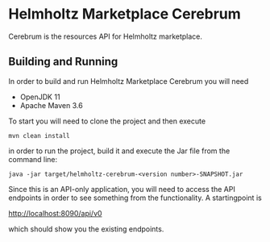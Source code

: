 # Helmholtz Marketplace Cerebrum

Cerebrum is the resources API for Helmholtz marketplace.

## Building and Running

In order to build and run Helmholtz Marketplace Cerebrum you will need
* OpenJDK 11
* Apache Maven 3.6

To start you will need to clone the project and then execute
```
mvn clean install
```

in order to run the project, build it and execute the Jar file from the command line:
```
java -jar target/helmholtz-cerebrum-<version number>-SNAPSHOT.jar
```

Since this is an API-only application, you will need to access the API endpoints in order to see something from the functionality. A startingpoint is

[http://localhost:8090/api/v0](http://localhost:8090/api/v0)

which should show you the existing endpoints.
